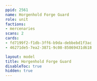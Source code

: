 ```yaml
---
ppid: 2561
name: Horgenhold Forge Guard
role: unit
factions:
- mercenaries
scans: 2
cards:
- fd7199f2-f1db-3ff6-b9da-debbebd1f3ac
- 46271de5-7ea2-3871-9c08-85869431d618

layout: model
title: Horgenhold Forge Guard
disableToc: true
hidden: true
---
```

